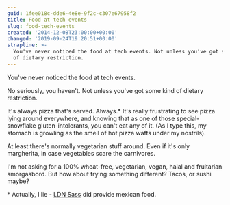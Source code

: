 ```yaml
---
guid: 1fee018c-dde6-4e8e-9f2c-c307e67958f2
title: Food at tech events
slug: food-tech-events
created: '2014-12-08T23:00:00+00:00'
changed: '2019-09-24T19:20:51+00:00'
strapline: >-
  You've never noticed the food at tech events. Not unless you've got some kind
  of dietary restriction.
---
```


You've never noticed the food at tech events.

No seriously, you haven't. Not unless you've got some kind of dietary restriction.

It's always pizza that's served. Always.\* It's really frustrating to see pizza lying around everywhere, and knowing that as one of those special-snowflake gluten-intolerants, you can't eat any of it. (As I type this, my stomach is growling as the smell of hot pizza wafts under my nostrils). 

At least there's normally vegetarian stuff around. Even if it's only margherita, in case vegetables scare the carnivores.

I'm not asking for a 100% wheat-free, vegetarian, vegan, halal and fruitarian smorgasbord. But how about trying something different? Tacos, or sushi maybe? 

 \* Actually, I lie - [LDN Sass](https://twitter.com/ldn_sass) did provide mexican food.
